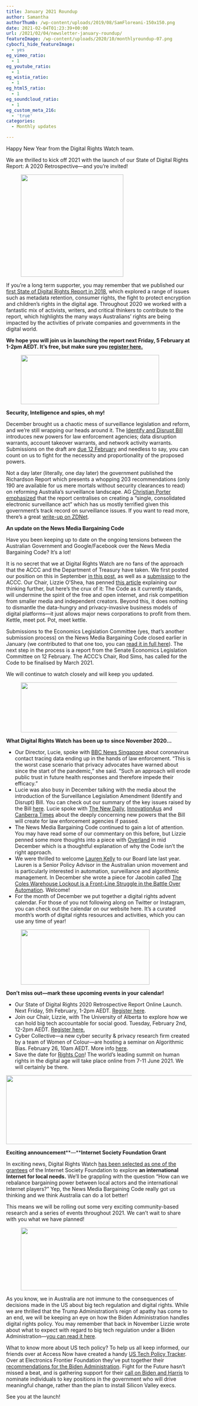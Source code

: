 ```yaml
---
title: January 2021 Roundup
author: Samantha
authorThumb: /wp-content/uploads/2019/08/SamFloreani-150x150.png
date: 2021-02-04T01:23:39+00:00
url: /2021/02/04/newsletter-january-roundup/
featureImage: /wp-content/uploads/2020/10/monthlyroundup-07.png
cybocfi_hide_featureImage:
  - yes
eg_vimeo_ratio:
  - 1
eg_youtube_ratio:
  - 1
eg_wistia_ratio:
  - 1
eg_html5_ratio:
  - 1
eg_soundcloud_ratio:
  - 1
eg_custom_meta_216:
  - 'true'
categories:
  - Monthly updates

---
```

 

Happy New Year from the Digital Rights Watch team.

We are thrilled to kick off 2021 with the launch of our State of Digital Rights Report: A 2020 Retrospective—and you’re invited!

<div class="wp-block-image">
  <figure class="aligncenter size-large is-resized"><img loading="lazy" decoding="async" src="/wp-content/uploads/2021/01/save-the-date-6-1024x1024.png" alt="" class="wp-image-7656" width="278" height="278" srcset="/wp-content/uploads/2021/01/save-the-date-6-1024x1024.png 1024w, /wp-content/uploads/2021/01/save-the-date-6-300x300.png 300w, /wp-content/uploads/2021/01/save-the-date-6-150x150.png 150w, /wp-content/uploads/2021/01/save-the-date-6-768x768.png 768w, /wp-content/uploads/2021/01/save-the-date-6.png 1080w" sizes="(max-width: 278px) 100vw, 278px" /></figure>
</div>

If you’re a long term supporter, you may remember that we published our [first State of Digital Rights Report in 2018][1], which explored a range of issues such as metadata retention, consumer rights, the fight to protect encryption and children’s rights in the digital age. Throughout 2020 we worked with a fantastic mix of activists, writers, and critical thinkers to contribute to the report, which highlights the many ways Australians’ rights are being impacted by the activities of private companies and governments in the digital world.

  
**We hope you will join us in launching the report next Friday, 5 February at 1-2pm AEDT. It’s free, but make sure you <a href="https://u1584542.ct.sendgrid.net/ss/c/P8Elou2Rvc0qoMPEUZrMXQOdkwYPfWp1lSbdBGL8OQkZBIAwRpAMXO0VP8S7qG9njUBnOiLzp6GpnuqlQpso1yU1mXOPC7mY4cxajAMm0ldBHva91VhUWSTSd4mhbOix7DjrW3D3JrAC8P1jTi69QsEs9Jzh-AvNezFPq_Tw6-GpBwhLE-qtbXItKEqLkVodri7xlXZFhGsx34NLSHbOoKDuDwUEUxkDeNEZTkRW1p7dg2ObRkWcLLBGTufQij79JBeJ2byAhAsew5efN_Ot7E8CEH6JjWCy3r98As8_uowZwxdR3GitUxUobG-H-XCXexRlhDe_MY2-OLLYA7Y6HphwQeF5kaQDyQt2IqeQ7pzr1I-ke3C5yXSSYNQy1L0x2jvT3EbLe56WDX1IyKQaLA/38z/GX_Due5YTwW4Mc7oRznFxg/h1/3OjDMMAk56stztfw3iLXsGzzW6RLdCou5ehKwYjAAgM" target="_blank" rel="noreferrer noopener">register here.</a>**

<div class="wp-block-image">
  <figure class="aligncenter size-large is-resized"><img loading="lazy" decoding="async" src="/wp-content/uploads/2020/10/Email_headers_highres-04-1-1024x366.png" alt="" class="wp-image-7494" width="375" height="134" srcset="/wp-content/uploads/2020/10/Email_headers_highres-04-1-1024x366.png 1024w, /wp-content/uploads/2020/10/Email_headers_highres-04-1-300x107.png 300w, /wp-content/uploads/2020/10/Email_headers_highres-04-1-768x275.png 768w, /wp-content/uploads/2020/10/Email_headers_highres-04-1.png 1168w" sizes="(max-width: 375px) 100vw, 375px" /></figure>
</div>

**Security, Intelligence and spies, oh my!**

December brought us a chaotic mess of surveillance legislation and reform, and we’re still wrapping our heads around it. The [Identify and Disrupt Bill][2] introduces new powers for law enforcement agencies; data disruption warrants, account takeover warrants, and network activity warrants. Submissions on the draft are [due 12 February][3] and needless to say, you can count on us to fight for the necessity and proportionality of the proposed powers.

  
Not a day later (literally, one day later) the government published the Richardson Report which presents a whopping 203 recommendations (only 190 are available for us mere mortals without security clearances to read) on reforming Australia’s surveillance landscape. AG [Christian Porter emphasized][4] that the report centralises on creating a “single, consolidated electronic surveillance act” which has us mostly terrified given this government’s track record on surveillance issues. If you want to read more, there’s a great [write-up on ZDNet][5].

**An update on the News Media Bargaining Code**

Have you been keeping up to date on the ongoing tensions between the Australian Government and Google/Facebook over the News Media Bargaining Code? It’s a lot!

It is no secret that we at Digital Rights Watch are no fans of the approach that the ACCC and the Department of Treasury have taken. We first posted our position on this in September [in this post][6], as well as a [submission][7] to the ACCC. Our Chair, Lizzie O’Shea, has penned [this article][8] explaining our thinking further, but here’s the crux of it: The Code as it currently stands, will undermine the spirit of the free and open internet, and risk competition from smaller media and independent creators. Beyond this, it does nothing to dismantle the data-hungry and privacy-invasive business models of digital platforms—it just allows major news corporations to profit from them. Kettle, meet pot. Pot, meet kettle.

Submissions to the Economics Legislation Committee (yes, that’s another submission process) on the News Media Bargaining Code closed earlier in January (we contributed to that one too, you can [read it in full here][9]). The next step in the process is a report from the Senate Economics Legislation Committee on 12 February. The ACCC’s Chair, Rod Sims, has called for the Code to be finalised by March 2021.

We will continue to watch closely and will keep you updated.



<div class="wp-block-image">
  <figure class="aligncenter size-large is-resized"><img loading="lazy" decoding="async" src="/wp-content/uploads/2020/10/Email_headers_highres-01-1024x310.png" alt="" class="wp-image-7296" width="449" height="136" srcset="/wp-content/uploads/2020/10/Email_headers_highres-01-1024x310.png 1024w, /wp-content/uploads/2020/10/Email_headers_highres-01-300x91.png 300w, /wp-content/uploads/2020/10/Email_headers_highres-01-768x233.png 768w, /wp-content/uploads/2020/10/Email_headers_highres-01.png 1376w" sizes="(max-width: 449px) 100vw, 449px" /></figure>
</div>

**What Digital Rights Watch has been up to** **since November 2020&#8230;**

  * Our Director, Lucie, spoke with [BBC News Singapore][10] about coronavirus contact tracing data ending up in the hands of law enforcement. “This is the worst case scenario that privacy advocates have warned about since the start of the pandemic,” she said. “Such an approach will erode public trust in future health responses and therefore impede their efficacy.”
  * Lucie was also busy in December talking with the media about the introduction of the Surveillance Legislation Amendment (Identify and Disrupt) Bill. You can check out our summary of the key issues raised by the Bill [here][11]. Lucie spoke with [The New Daily][12], [InnovationAus][13] and [Canberra Times][14] about the deeply concerning new powers that the Bill will create for law enforcement agencies if passed. 
  * The News Media Bargaining Code continued to gain a lot of attention. You may have read some of our commentary on this before, but Lizzie penned some more thoughts into a piece with [Overland][15] in mid December which is a thoughtful explanation of why the Code isn’t the right approach.
  * We were thrilled to welcome [Lauren Kelly][16] to our Board late last year. Lauren is a Senior Policy Advisor in the Australian union movement and is particularly interested in automation, surveillance and algorithmic management. In December she wrote a piece for Jacobin called [The Coles Warehouse Lockout is a Front-Line Struggle in the Battle Over Automation][17]. Welcome!
  * For the month of December we put together a digital rights advent calendar. For those of you not following along on Twitter or Instagram, you can check out the calendar on our website here. It’s a curated month’s worth of digital rights resources and activities, which you can use any time of year!

<div class="wp-block-image">
  <figure class="aligncenter size-large is-resized"><img loading="lazy" decoding="async" src="/wp-content/uploads/2020/09/Email_headers_highres-06-1024x342.png" alt="" class="wp-image-7275" width="349" height="150" /></figure>
</div>

**Don’t miss out—mark these upcoming events in your calendar!**

  * Our State of Digital Rights 2020 Retrospective Report Online Launch. Next Friday, 5th February, 1-2pm AEDT. [Register here][18].
  * Join our Chair, Lizzie, with The University of Alberta to explore how we can hold big tech accountable for social good. Tuesday, February 2nd, 12-2pm AEDT. [Register here.][19]
  * Cyber Collective—a new cyber security & privacy research firm created by a team of Women of Colour—are hosting a seminar on Algorithmic Bias. February 26, 10am AEDT. More info [here][20].
  * Save the date for [Rights Con][21]! The world’s leading summit on human rights in the digital age will take place online from 7-11 June 2021. We will certainly be there.<figure class="wp-block-image size-large">

<img loading="lazy" decoding="async" width="1024" height="187" src="/wp-content/uploads/2020/12/Email_headers_highres-05-1024x187.png" alt="" class="wp-image-7575" srcset="/wp-content/uploads/2020/12/Email_headers_highres-05-1024x187.png 1024w, /wp-content/uploads/2020/12/Email_headers_highres-05-300x55.png 300w, /wp-content/uploads/2020/12/Email_headers_highres-05-768x140.png 768w, /wp-content/uploads/2020/12/Email_headers_highres-05-1536x280.png 1536w, /wp-content/uploads/2020/12/Email_headers_highres-05-2048x374.png 2048w" sizes="(max-width: 1024px) 100vw, 1024px" /> </figure> 

**Exciting announcement****—****Internet Society Foundation Grant**

In exciting news, Digital Rights Watch [has been selected as one of the grantees][22] of the Internet Society Foundation to explore **an international Internet for local needs.** We’ll be grappling with the question “How can we rebalance bargaining power between local actors and the international Internet players?” Yep, the News Media Bargaining Code really got us thinking and we think Australia can do a lot better!

This means we will be rolling out some very exciting community-based research and a series of events throughout 2021. We can’t wait to share with you what we have planned!<figure class="wp-block-image size-large">

<img loading="lazy" decoding="async" width="1024" height="171" src="/wp-content/uploads/2020/09/Email_headers_highres-02-1024x171.png" alt="" class="wp-image-7271" srcset="/wp-content/uploads/2020/09/Email_headers_highres-02-1024x171.png 1024w, /wp-content/uploads/2020/09/Email_headers_highres-02-300x50.png 300w, /wp-content/uploads/2020/09/Email_headers_highres-02-768x128.png 768w, /wp-content/uploads/2020/09/Email_headers_highres-02-1536x256.png 1536w, /wp-content/uploads/2020/09/Email_headers_highres-02-2048x342.png 2048w" sizes="(max-width: 1024px) 100vw, 1024px" /> </figure> 

As you know, we in Australia are not immune to the consequences of decisions made in the US about big tech regulation and digital rights. While we are thrilled that the Trump Administration’s reign of apathy has come to an end, we will be keeping an eye on how the Biden Administration handles digital rights policy. You may remember that back in November Lizzie wrote about what to expect with regard to big tech regulation under a Biden Administration—[you can read it here][23].

What to know more about US tech policy? To help us all keep informed, our friends over at Access Now have created a handy [US Tech Policy Tracker][24]. Over at Electronics Frontier Foundation they’ve put together their [recommendations for the Biden Administration][25]. Fight for the Future hasn’t missed a beat, and is gathering support for their [call on Biden and Harris][26] to nominate individuals to key positions in the government who will drive meaningful change, rather than the plan to install Silicon Valley execs.

See you at the launch!

 [1]: https://u1584542.ct.sendgrid.net/ss/c/AmCPGAa5TKCV0Ya3nRaidLj-E38ivNX1IxXECBaIAIBnfl3P693KHmdSgMw1M2G-4SjEQIrDkBgLjGU8gOW1uEXEWP__zGsy47UXPwejYF41YlLoSNbqrg6URg5v7HYMaNYi9BxXAa5EWBcdyQpbQRFKY9DLDIlic_sj_A1Mt5uJC_6CZhwzZDwO8WWl8avdvj7-_xCZumnvdSwmK-SeyOqs2mv7-C3PpuwpQl9qSU6RkUnQhJZajgkZZC07oIk36Dezfcrsdy_KEsgOC6to2rZiB1M40ElXVBszbs2LMGsrwbndXpDDpAO8qU9TuS7ST7jegMPlOCHUk1Qp5nZjVGLIknPXgZYiTImAUcdGWDr_Zm_8-tr_R5WEVP7FazE18bUbB7ZPzeB2xOJxOCVigA/38z/GX_Due5YTwW4Mc7oRznFxg/h0/RJgDsybmhSYShIZfHdNFLS26bSNX20-P1LulMxjez8M
 [2]: https://u1584542.ct.sendgrid.net/ss/c/tTBUZwcBH_2q13Ow12s-jec6c6sDmmbRVlFp71r4CuX1HeuystdaAEWiVoLy6N25SVM2sQrXhu9_i6RLK_zH9aSuG3iL7uYvakKADj3EM3LvkIp9_AX2QTDJg-Oll7JN_TYdbe9OYS8I4Ut1VocTIgr58rqj2QeByTmNnRmI3yV1-OeV55_jqJpSHRChdjcMjYZO3L8tAD7WwkHScZ54CygkHJLLYCXpkLQeY-ivShADM5_RLZ1VFO09O917QaUW_tKs9YgaGSd2M552A6O9Qwv5ion1-V0AM-DNDSZ2AFxkaD7qIUgoq0MA7dppbN0j9ZsP6fQbGexj--LwA9ZNNSHVx7UKxfhP3TBf_u0VRfXV68G_RgRgSXe_CgGi4mlKvGIL-DlSu4IsL8IWz03bOA/38z/GX_Due5YTwW4Mc7oRznFxg/h2/bMDbmWiR7ctY7Yii9x3Er76gpR9WDpNjKONudSLaKbA
 [3]: https://u1584542.ct.sendgrid.net/ss/c/atcYNHk4Eh2YdGnwBh-YDNsStHlRDnhXh8ZCVpOmFCCGEYetjdjuV8r66rO-kg-Lui3CWWasFuxd-sMehUWK8MHCkPqh2vB_YPGjm8yYYyc1xzOGO67bF-Srw3z3yuk8Mlv8FmPM9XAHw-jRmAx_ouWSl04xnBIuZuiPhOTjScb5NcHgM_BT9OH-KdpSRvgmlRxTt58PXkeEutAS0xlVAgf2SvW8KNi2O-xKxapHOEBtIHgHiwGbyVzi5EL_wqlN1LOAmbKrr6heTFXoMlPpM3wAGhNDB-UfnjN6DWnTSrFi8ezEvzlVYJ5Jo93uj-l1XbLpGz4P1hGpKZN4bE6t2-X0VgX4y4wn441BG6DQ4-ew1f6lz5qT1dgGbQlnHajbo7cxITLin2q24S3b8H2-tgELZltQrHzgxu26SULYorpai7bUozlTu1oM4i16ExE6/38z/GX_Due5YTwW4Mc7oRznFxg/h3/bHfNYyzOWvcwKMXrxBt5gX6dHVQGuMnn1Qq0AMFQe3M
 [4]: https://u1584542.ct.sendgrid.net/ss/c/atcYNHk4Eh2YdGnwBh-YDCcpYg82M5_HER_72VOKqu2bY-0jEb-rFEyotLyhHEK4IOHLTTuXlAISvG9Ke3t8_y-igmYZ0lBBYmuxF1cMZxS2eszEbGUqurr6l4-EXR-M_MAcO4v6fw85mY6jrCPJmmI5FxmB3sFVuLcDdll8VExZXPibfPpkwqUrqMZLUezYWQvR7CcKuYI4VGwoS4r2-YQLtF_yvJN6puerJy5y3cldnG99vVBp5zK_3hexuG-xvtDu2ot1drv0v1oA6TrW2alcCK90xV_BiQA_cr7yTEe8-hgnRb3sqvyvDCQGnBhxYLomRSheWfTKsR3tMkyWMbfjim1zaxwrG5EfZsbtw42WAw1gvNgZb-P2Y269SHuwcZvd7ZFyh65WdSDex9iBqf2wUC8VDW9n4uDZxEVVjf4wrgBnWqhMDxCu8ooz0HXZGjZDGR1Ye1bTqwvdthhF2mKj9In8wL3xXZfnxXhQtNFr4aQLiJ-rhMgqIeZMbZt6Ok7w_h6U2-ivoDCw-0jYrb8CaeNLuLEhVz8OC7eR3Lg/38z/GX_Due5YTwW4Mc7oRznFxg/h4/v3-5c1Yyze7gsEUK5mzF41tnApAqnOwzyxzJoTzOzzk
 [5]: https://u1584542.ct.sendgrid.net/ss/c/atcYNHk4Eh2YdGnwBh-YDBgF_lpx9dpLIbqQryNOH0slS0cDhMrX5UY6DrrzjyKkf7k_pVM8TjxOr8-lJZIFej-fEaPSuBzgzsnxeLr4_jsXwp6mcs2NMrhD8_u-mDnSU_53kYY3W5ekHDyuXtwSSAOiBDLgsAD42JCMHScH2QG5mp6XR822VjWVw1wN7U8DqUHACNwkm-baXYkH8CLS3QPCgfP3erM8AtPSfPO9VbW1Kc0G3M_jRvZKijsqpoibi2c4hXfH3UjdWqZ6AEA9vsifXyp7gMHG9woKWKl8wuxtXjAIOOwI3CPgdvC9mlV0kvzLaLQ3R_ggw0vlzejM2XFFZ_ZhkSoQ7yGspiqmsa2L6QNc6aRMOoiuLj9znhLo7gSv0LND6I4cuZofuiqA4Q8gWSEbZ4O9bV7KHjDuTZ0T21Pf-US3_3Qe3sNmFKRR/38z/GX_Due5YTwW4Mc7oRznFxg/h5/2RO7tRCtfzdzB8zO7GYgGfXu-wjqlGQNYsngYFaECV8
 [6]: https://u1584542.ct.sendgrid.net/ss/c/CMxF4nARlf6wAFa1PSfv0mmZ9RIuK0LyVv5J0Wo3jtLbQYuZN58BSDpHzW6ON_Xe_Jin93oFEiss0xl3Wv5mQyzLep4TS1Bk61Crl1OOPXuMn14ii5c8JmXEo0YA77X8g2drXwuJZUcc2CnXtt_GeivG-jiOp_BOIG9nGkYiW3BfslHsa9X2QLSRiuK29NoFHYOm6oN4Q0cc1k3zvu_0lzPobCfaV89LVGJFEhUQvDHJrBaib6uTLV2_eK7HSTwe_zTi6uixKHS6AfktBJHJJ3sfmqs1JLcmGoiNywsArPaLEn4ehj7kyl7TzhOTm-fDsEpBq5vVk34JMe3CHDCvONGdSCdazCIYbSwJ0COMhuDr1oLJvNg4vmy6QNwPEbSw96oIIiwbjkb02ZZnXCFSWUnrStShg9Yh-ZQUE0UegRBROBfVlPkVGijFGUYNYB1q/38z/GX_Due5YTwW4Mc7oRznFxg/h6/j8LxvNo3a9OTOA1LgbbeYsKh9XwpDXvcIbysR_sM3jA
 [7]: https://u1584542.ct.sendgrid.net/ss/c/CMxF4nARlf6wAFa1PSfv0mmZ9RIuK0LyVv5J0Wo3jtLbQYuZN58BSDpHzW6ON_XefmyGbUhlRMw2o37XHlDr1Hu2oOybR0dSQKPcDp05PRnQIM0986xLkUtAm49hUUxonawl5CkKKKN3Q4FND-qIZA9izJp3P86E0lYq9pJWapT3S4mVF7kPsyd43htim06kh4p7RAOAkXmpyhS313SPDGlm9bPiQUO7v_s65zUD2Ia0w9iDCnkJw9jnNrdNvFlRIOHb9RAo3hncCrtLH3g_ohqjs2n_2TCfmBFtiHK47R0vIdZia_j3BFZ7DXWYJXLEh-qgejPTw7IArIovgVJfuu6WvQXxCVVAtSFnr9JJ5vgihRMXaSw5equ5Qg3zpueoQj_mdGBuW6KZ6Tk5wXiuncsuXZHHf_DrZr9DD8HRqzHdLOTzCor2diV5IfwytCC1XGpYatKFXAy6zuqamEctiQ/38z/GX_Due5YTwW4Mc7oRznFxg/h7/NXO4MY0HEDb4UbFwy4kUMlGDvh7iuKpGwQGYW1AeGkE
 [8]: https://u1584542.ct.sendgrid.net/ss/c/BqA3LhzOFl92KwaVoz69N0qR3BWkZXYkjMRYGJoSlae3nN7x5bGH8v2aa9RWlOQhABPI9T5OJfLUxOr1GHmbx-t_gSxB8jsOGRoRuft4FgmRSHjZlaP-JDCrEYw0LLgpbkJeoUb1WESsrLJQiUQBlIWjl96nBj95iOacjaSNVYtONTy0xMC3Z53FqP3u-n4JydP_YWqyZ97kY-3uwEhGVCctTYe7r8fmBfFpRKxkdENrESECYPWt9M3HAiq860iqaQMQAfE7OMm5aryz8_k710A7hQMBj47IqZgkzM8kVEcC-AUCbhzTh5I0lcvA5YMznDByAbofbiSLOpZZ-nD3l99v1i77Nd8OwGg78eZYay3fUKW4N1Zq5TxFsSI7m8Ht91JlEoShg6isxmLB0NRktw/38z/GX_Due5YTwW4Mc7oRznFxg/h8/4AQZ65ZDkkQeVNAfTwWaud-mqR5NYH_6-y4siOVjLpw
 [9]: https://u1584542.ct.sendgrid.net/ss/c/CMxF4nARlf6wAFa1PSfv0mmZ9RIuK0LyVv5J0Wo3jtJwgT634iGOY2ciLomeSE5Mris0JbcHvAJa7RFI6NNnR0UzdP22Ln79lJINWT1atpqX1uTPJl1elbdCwbpSEGJv3XB3-6k-6g3xiRzHjdR7ng5MTd8G51cfHfE6YVF2qz6-65dmXBxjOksfTv2UebhjXme3Qsq3CFu0qkTbaV-PRU4bA0ssHQzl8lDFvUktFFK_EBe1cPVYL_y1NnC0QAqwfiafaYX_RKusZQwhos139NYlOXxR3jK1wjzuBAAP-CmT0eOLEt_ZP_EIsysUIYz9rIsICqZI5UYeEEvG3W-p-i0721ns4zgQM8tQTNeuqEpjmmJgD3cqyEhzj_hvPTRCPY5y0ZH59d64RLa98cFsl6bq8TB-SVFxz23PMS3YZg8/38z/GX_Due5YTwW4Mc7oRznFxg/h9/crnm771ljFDHO7AqECNunN3-TRXk7RnkFARIKghnVWQ
 [10]: https://u1584542.ct.sendgrid.net/ss/c/atcYNHk4Eh2YdGnwBh-YDO8uxGJwPbt5vUWhV28VPRhLgkSGiOLwyaPW-TQlSo3P2gtO2wBbevxKr4M3Xx827sl1brcpatf6du23Htg2gf_OJTwEtSCX4bUqnxby9Gs8r5VoGEZ0lrOJr7S9C3wB6svGSG2fFjCgfKiTZ6HtcJdvq7_oJNBzFPAZRZeZdxy62m1L2fTl_xkrUJfoj_5gYjPakoQTekMwg2XBADSipukC6NPpARw5IvsBH5f5DiK1_9o_i6dTFQkVMV5YEG9VzL49rMYMGNCFcp3hulrojLF22WtKn7gT9Woo6BhANwnoNibqlx95H6X250fo1DgKa3hXjXEvTiiLRdZBa9uRlfA/38z/GX_Due5YTwW4Mc7oRznFxg/h15/kH-Xa1ZCb_fHspBRghXcyARlx-C6tfN4r_fod_LTOxs
 [11]: https://u1584542.ct.sendgrid.net/ss/c/dSCQfi9FLISmU3ZE3bfPhlSBN6XYeCKzaLLHWVkJ-A9ssnHoFXVOv9K_tpvraSj1-0pXU4ztPMvwpVPpV4A0VrzK400VbKZotVbCejSfzd9RKE5RKtDjrE0gD7A8RAenIW-Y-wXu_zDHYNz5hfCR43XzrQ3xDCw23-09pYYqWDw6Gr0Hks6sMjkriaPsawVswEuHidV7AjP2H-GHJ0LonyPTrSqUjUCb-oQ7eQOwPepSVLmw7z0C3UEdCJ-uSUpVu3PlaiGimaxt1nyzcAAkwRK-S8rFeaCMoVk01066jLArd92rmqKz7g9HTWzFCXsvtqEFlmavtB0KLgH2DRbH6hz48pm72ostSyWgIm0o0vx0YSGNWtBiXcVQ4IktshIt/38z/GX_Due5YTwW4Mc7oRznFxg/h16/-M3Q3u85IqgBrmOMDGgfELS00wB-sFMYyGZ7fJx6XFQ
 [12]: https://u1584542.ct.sendgrid.net/ss/c/dSCQfi9FLISmU3ZE3bfPhg8jwdrnKJdjAjsLvB-9DmnOJCVNoYOC72oz6EWUTKF5QpHAMgaHwhWiBhOi_VZOnJuYYF4Wdyimh9Bk2AYF9734_x1mKqz7E3wbREYmuk9GH8PPAI40gGSODB4iJ8VYZGn-vd6elV_WtFQoBT-1R8TV3LeWhGhqq0Kw7cpqOD10msuxLeCUW2V5Gxk4FYCh4pwfhaMWc1QBv8I18FpgCF-ie5hEeoSFuUqAbNvvEsMbUCVmbJguJCKsOwzmKoghnBqpD5LUa3txejcCvkBQnrfa4t9_G8fAjx1rEtRJdNw873NoBqiii-fWxoYaXV9gu8P_NzyT268dS4S04HhmGVKMTZjSy5v_d--v6yX0qCwy9CDaY9d1YjIFlDvic2ZjhMU2Ov1_OLC6oNTovXjosAc/38z/GX_Due5YTwW4Mc7oRznFxg/h17/8QHtqM-IvQApFqofwIqj6xW2rfplZ8sukz1Z4Kv1DxM
 [13]: https://u1584542.ct.sendgrid.net/ss/c/atcYNHk4Eh2YdGnwBh-YDK_gpTaIVkfp3JTnTCw1eQ_TXcA9n4PRcNyV_ryhYzthMSyNYv700SeZIXgkHzbM5lp5UpJfcROTOEUD2HFCo-ucQYuSXOJ6cEf4RgB1SbTGVc9tkKY_kBxk1Hk3eDDMKPK4bR2KWykNuOjtDn1ESY756Z1v2Acd8gY-DmSoLQG1oMWpjWOLKMsVYSkysgpv8LQa9lPE19hvZpdva-N2bbnYUsGHTlcSyEV_D6jV9R7Ke6Dlb4OnoJ8fe9inh4VHzjJTKxgdXQlnfIlOY72Vy5erCDRrWENPxzjQyRxHkxT09m0xCTDUX2UfvVsoIpcadkwQGhy4p178a225OFWbiu2xnx2qMmmGiRm-_44AXoHc0HXiYc43jwh8geFFr3AZrg/38z/GX_Due5YTwW4Mc7oRznFxg/h18/lOjNDoUOfKew9dXC8e-XJbcKaQ5RUslvuFVFoOucuUQ
 [14]: https://u1584542.ct.sendgrid.net/ss/c/atcYNHk4Eh2YdGnwBh-YDMsQup19ctwzixQPtTEhYGvKp1MI5z_eLXiS-JHaSkpW_FF0sv-sqMf0Z92qzjGzYIo5txS3VRukwwxeRmAL4NU6W7RiJDl7MFymv5rXP3FjbASFd1Poe0nLwXPb5zxIOFhcdaVKa4JRU0zuf_POtpNNzXlIRrHo1q844uZKPijT2ROdJV8xbhPaIATL0YBMeOAJX7CifCGiCra-rcluqgzBRSSzpVBzWU1Y2rww3wJ8txfqmdNkGdjhNMygzhQhqzIZ04gHaEMdPg2Krd3-3ziadoaPNwidHzzAlZnjpcyvyKcWOn_0GUOOq9QeilA1Gm0Dy85dbYYislMLA7yHMeMqdTU03bcm004zRLZ6DqBZM7NEsRikfEsAvo-apY-Sh6oJDU7NZCYBtwecDNzhN3KHxmVuLg3SsokNYVGm7dNXNl7qnXEPgig4lpyR2IvotA/38z/GX_Due5YTwW4Mc7oRznFxg/h19/9jK2keVF1bSLpDZyOrITiuSdVe9X3o_P0LHf_dmsUPg
 [15]: https://u1584542.ct.sendgrid.net/ss/c/BqA3LhzOFl92KwaVoz69N0qR3BWkZXYkjMRYGJoSlae3nN7x5bGH8v2aa9RWlOQhABPI9T5OJfLUxOr1GHmbx-t_gSxB8jsOGRoRuft4FgkyKWFiTdgGejZK7XIG9hRb_1vp1-4uD0F1h1zqe5YI_X6ZpsTKJtlqw_aVDzK-OU4RxgI3SVBnzPyif0bY2GGE-MBhUpOz88llETbrpnGcZp7tTxRZNchYgZ59lUnC2h0PFnUozUUSujmvNppgycrNcbyX3uev2uqf4BCDsa6TRUS-kJO304twDuIyYMnmhjXDOT2DDH-3mIfHtoie3aeciAJac4V0w5_bGPQ8u3qRkLEzBcvMZ1pLlzhGZxMWR9V_VN2Onb8vkt8jYmvpaF_Wuv6Eg8x-5LDvHAC6kJlJiQ/38z/GX_Due5YTwW4Mc7oRznFxg/h20/n0MQ73XS4WvTjEj3VX6cLBTnp3ZubZgkJ2IatceC1NQ
 [16]: https://u1584542.ct.sendgrid.net/ss/c/CMxF4nARlf6wAFa1PSfv0mmZ9RIuK0LyVv5J0Wo3jtKndhhL4rCptEO3_SWz4RcYKlIToB3H5fOfKOCUWC_cBWl7ybTCjUoHSXsarpV2sMXlHSr_Ta0deQc-T7Cu6IyrBXsHZ6o1pBsI3OXjzzRtQksXN2N17Q5ItQK6zE0fr5fkgMeY71LNObcfNYjpRaAvt15t9VS-QPqDD4MsQTmfy2pgEIpT4WJQsrppGVqr1fsinh-n5tH16wjfeNxTO1FwBRQpSs31yv-BNPFYXGGOwaXI37tv41k8dfnUojJcpOSwBDh0DP7RNgQ8XlinJkJGhyD90zTaq0g96_ERNPKvsrpo8KQgkpia8T15H2KXNMnnCbMdpQf9cLQQM__s0ivI/38z/GX_Due5YTwW4Mc7oRznFxg/h21/5nbWjywt8Jpwovta1GLRQit9Txli1TFBIYibuIfvj20
 [17]: https://u1584542.ct.sendgrid.net/ss/c/KTqGVTU95m3XYkCVwdzD9QT3qry_HB4JXuZfTmVDHIwvWU_Ny9C-wVEiEFle3MRNdgyFTLoiw1RX8kXfuBBLKU1GdhHFB8WmVQ3apvvXxqumKcWjX3hSKb72P9AoTzdXBbkOq3guoKHSWmRWHVL6BNWwLOC0h8l-vjP_lmDInEFpEnlxewdPoCm98k5Te5_ipf19CE_ESZtH0OhWtWR7hoj4qScwmbl7UQqFZny-eNG1Sogkj7mxwRYoBxGs-8isjDve7RcBFbrFJ9PS-lrw6sHcvM3VXaWuoU1X1IJHysBPg5I-s03PhkDkxiEWVYapgdDKU5VpxbDid52pYg9NO0TOkrMS-sjNM2I1n54PAqbJXz9mOaxBzvht1G8zcBq1yDqEyuY3gAzFXqBIpw6IZXYsiT7c4QiGEB-c6rSq1ZA/38z/GX_Due5YTwW4Mc7oRznFxg/h22/Mbswf-9D-7dOjODVr8oTYo9aWjgAPqc-_KbbtWFJ3s8
 [18]: https://u1584542.ct.sendgrid.net/ss/c/P8Elou2Rvc0qoMPEUZrMXQOdkwYPfWp1lSbdBGL8OQkZBIAwRpAMXO0VP8S7qG9njUBnOiLzp6GpnuqlQpso1yU1mXOPC7mY4cxajAMm0leyZS_hZpnw_5nviRyqTi9GfzWSlMJHTCzyVeVmlJILGvisdmvYbafWrXpkSK_kXQ7eRxUl6nTV1D3G_DnhDKLVZ5eQe5d8wb-MuzUCibTRRXpT0221i73z5fk2HmZ3CPN1x2iq6KTSy_pr9_59tLJoS1Fxr-hCOA9nXxyDru2lVtj8UBANbhYzVlRpapdKMYNZc_YzlSKEaAadK_H_ssJOhdhRhm3FCaWggSsTxIYfecxQpgCngYdJoLqcgynwQgygPkeuYSjQvLvSlDYGyGCWftpZLM9VilnnrDqcJUYlzg/38z/GX_Due5YTwW4Mc7oRznFxg/h11/4u38FUQoNt2GfwEB_mqSKg3pY__dDNrQRnZ9ABR1M-0
 [19]: https://u1584542.ct.sendgrid.net/ss/c/atcYNHk4Eh2YdGnwBh-YDM-qM9RhdFpf4pZXSHBeQKH74ItiTgCG4jkR8c4HV1vxYQKTDAAArSHdBwHoXYuVk2SecOSidVhLU2cx3kC-elfPEMMdtNX0Qla8zVDPmcpyBZ-FkEvREAyB-21dXNe-7e_t4ehukqMRc5URI6WBc7BPCvofdOLQ5wFkSrfUdmYFXsfVnWJGaPJrbbOMqo49hThqOzPdfr5zMuauaxh2CZaGnk0J0VQkpLLv3EflJAecJt9i0OCz9EaDgVhZ0ZCkCZo8Y4C_LMioFsQuMRl8QUDao7VOHUGhFCKP0_4QUWln-MjYyRB35LmZH_o9hC4IcGgyO7mrsKcbrOSMEyHfqbxNaqKx9S9X8xwNHUM6rBllov0kvzU7xDJfEMftLLX4AlehguGsfV-YoqU1mI0kM-ub8MDwrQlKu6mgraG_89-ZF-9YmTNX8KkWSqExVZu2Bthc1opBo_GlBPD9MBSMpCg/38z/GX_Due5YTwW4Mc7oRznFxg/h12/4MU0cfkEAwEzLfIa8NA2iUT0Ue1OEsTXC2oiFKr9TLk
 [20]: https://u1584542.ct.sendgrid.net/ss/c/atcYNHk4Eh2YdGnwBh-YDFUMrsAHGKPNQSwNFtgiwh8EpjV_39Xa2qUW8_inEC4XHVbq_cBHSaHohyGH1wy0jVO90P2_9K3oe1lu4wiMJrYDCNUdI0Zp7Oi2dexqsLImOjc4hOp8FTO_jfQS04iWQ1moYkj13G7ICRogmEUHJsXDmO3KzviAaCcH7nSfVObmHXbIW2L2MgxxdhFpBZoxYwjSR5d5qR0p_07QtLnDM3WvvP1VhHfgYdAH5ZN_IciIFdBUWMMJUrAJ95iTSVoz-GG7UxKOZp-50LLwyg7C2ZA7npVQ2vEkDDXT0L4bzqbe4tU1bgn_7jBGeUZclMecCuO_UrmaH1fyCo2RBSnBcIxsrT_emp9-nVz5AjfQO19W/38z/GX_Due5YTwW4Mc7oRznFxg/h13/8df9QbLRrUzlJjolDO0luX0WeUfrPpvySZMuOQC0f9w
 [21]: https://u1584542.ct.sendgrid.net/ss/c/atcYNHk4Eh2YdGnwBh-YDPgdQRSupzitvY9iD4qNsMI32Tt0OZuTi3ajwMwCj8TmVywX5bcIykfk2UVcGt7zf_RdgLOdBh9JSd4hDI7hnG7zn2JksLYhQ95e0DfXWJ2RfsCZPiCm-KY5egILYO7iA5wTMTlgOYcj7M9aHDGO77y9jhAyDngJ6bb-IDNqylPPmfzKipgdufaY8QbbTT4ttKi3E1MnysO2JZJQ32jv1M19AoRe_S0FyPVv7EUedtv_oHwz3QBgEcAlbfGnUeI1IcPLFX-hVfuvKS1VIdKSP89PFb2Z8oj8ULL03qW7YYfMKuMiBzN6sE2DpEMZCli6DA/38z/GX_Due5YTwW4Mc7oRznFxg/h14/UKfT6m-Q1DObHc6TklueK15BiqPNGPgTsxdDN7FPfoU
 [22]: https://u1584542.ct.sendgrid.net/ss/c/atcYNHk4Eh2YdGnwBh-YDN_PpKM4uQii-KcZAhfYTSiKnqiJw_5qSeTmCU7dt-tx7rfu4jG91a9uwEisKIE4Esa1tbbY9uS9BkYYgPI4UUiTlwzBpXDZBekV7NopfF9rHdkzEpJd4fvD0Bhl8wX1WjQ5Nzqt5GgL8dkoafodQptP5iuuZIQGKuwY-eLQJO9uGVOQJ3RuzFd6x0iNeCsFsKLt-6iiWBKVQqh4mKinxtMvuBHzjLw7f5cMYpLuqSbpn5tXNZp17qawQ3I76-v4rj4F4VCB05QHwhq5JpU_aI4ue3G6Qo8yzVBoMWy-7irVc4Ig5by8ikwoSG61v3XbR7l-EkDznm-oAtuVnS0qJqm2xDsODX30zYZNA9CKSS7ejc4_4nXmA5ZwjazA3xn9jmND8mtZGxXY4GiXtdR5g29Iw1SIqq47ozaTpAPyADs5f2k4JvFwHXTJGYCffFZd5g/38z/GX_Due5YTwW4Mc7oRznFxg/h10/euYxXp1Wik38QSq0Y5_OAX7xxMdTwWfHD9QosXmIFNo
 [23]: https://u1584542.ct.sendgrid.net/ss/c/BqA3LhzOFl92KwaVoz69N0qR3BWkZXYkjMRYGJoSlae3nN7x5bGH8v2aa9RWlOQhABPI9T5OJfLUxOr1GHmbx-t_gSxB8jsOGRoRuft4FgmzM39r90FRlZK96DomVbL-kG0I7fjboXF_W9oNpU0GeM4jRO9qvLamrbLt0Uxxo1eFy-y8mUQn8nG0wQGU4RF-xm-fS-NaYWLK4hUtwsY8aEAYa25KGkSd8drePNUFUOXKm73DLBdTuHrkNO_QLmD--jmBoeED83kv5TdLEDo5hr1IwPJNnoFWlHSDIB4HPAPswo7JdzbNDSU7MsiPW752YV5KiHZhkmZM-aezg1Vm2GYhHQaSG7dpih1G85nYnRKlZv8xNsEY0GLkPhQgtAOOOVyoTSDRFGASXt4l5zSbvw/38z/GX_Due5YTwW4Mc7oRznFxg/h24/RoRSJc7GNPIQ6gxO13Az2l7UGO83hHjQUz0qBDITF84
 [24]: https://u1584542.ct.sendgrid.net/ss/c/atcYNHk4Eh2YdGnwBh-YDCVdwGfBA-WCf1P6GgeUtITxHZ5D09WLaZNKZzGQdta5mGsUbD83bHLYGTf-Nj_whOp3DZSVyNzN-kDF6PSLoRMIFrNgSccAPhVzlIdst9rtsoLaN0JO6j6aQYwTIQ3bqlVSFgGot4v4EdQxg0MT7SbWUTgXsOuEkOvydY8DW4i3pcE4iacY54qxUpqVgj8cuA0xcCPpydwzut86dwgwhfCV2XRdMnnTqJS1BplTCeTaSrpP6ncLgIv8fLfzOya8pMdzo1q2KIHfUDC_FcapSYUb60o31mMjvQ8oN9KfoVDXzpUwYxwu0Hn-tiUGP6TTuBmkqotF5hrb_Z_3nKRH1jHng_LcqY0EI40UhVEM62qD/38z/GX_Due5YTwW4Mc7oRznFxg/h25/BIKHOKRGPfUOAPmcDVhpJSC7mjDaUA1brFL3bKe65nM
 [25]: https://u1584542.ct.sendgrid.net/ss/c/atcYNHk4Eh2YdGnwBh-YDB9SuPa05n66yhTLAx1sJMquj_jagxSCvniAq1_e0Ahns_NlMoU1PJmGVQXLk00Qa5CIGXvMRBniVxtl5VYks-wa3XfWANg1yZKPPbXH8SdmcD4aa1CjZjG0xjfICXppbQr1mRMWYPtSCFBCqQEKo6Hxv8LWb7UOarbC4gYiuTvHm-ra1CIeimoIRXxW-Cklb0DOtc8F8DS7GFC4sXekJw75N17PzkF9Bk-0oCnMqeBvnffTiF3g0nFavsV97SXRLPonusqJ_XwpzIOEq5l1-mumSL-v_81ifJH43Ghq1qcYwkuYSsRASu0MFGax5TbtMC-dmTMp55Jnkt3SQaWesBg89Ga7dOzcBMlvtZ5VGd1M1KKgh7dHJ-tP6V2Y7_NLS8dXgH41pdR49CkZlT9xJ1Q/38z/GX_Due5YTwW4Mc7oRznFxg/h26/C2DoWODaJ20ZBmKo3TEqus2BVz0ReYDYlJ3UU1eMCvI
 [26]: https://u1584542.ct.sendgrid.net/ss/c/atcYNHk4Eh2YdGnwBh-YDH51j2bilQpZSTpsRJBOv0w48UVVQ9tTS7Oufi4qfuVswG3li0ZCi21xnlLXVZKm0qTCopGyNKtyDsOq8k6_G3c-F6mSO9nwvW64X_ao8eigKXk51iAcenyIuWCJKZ2K4I7AlH7pYSgpkr9ucuf-x_7SRs_Sz7weYuKy3QKHr1BNcEi7_m3qAaLrBkfd7d184Rw-IBkZPROhfHXHBXg5atNbAk0wPHCFeayYhG_X_EKnFQYMcXB3-hstIZmnf56rVLKYE_F3SaDwDvXsO8ifeIzdlxB9sLZgiGiovk9Wqnc8xOjMTzEcCxKEnG7iASbq6g/38z/GX_Due5YTwW4Mc7oRznFxg/h27/SBfaR4g9p9c7Bdx7I0mkOIAw2z2HRs8wD_b8pBuIK-8